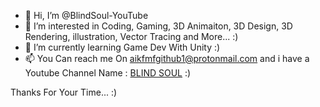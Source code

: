 - 👋 Hi, I’m @BlindSoul-YouTube
- 👀 I’m interested in Coding, Gaming, 3D Animaiton, 3D Design, 3D Rendering, illustration, Vector Tracing and More... :)
- 🌱 I’m currently learning Game Dev With Unity :)
- 📫 You Can reach me On aikfmfgithub1@protonmail.com and i have a Youtube Channel Name : [BLIND SOUL](https://www.youtube.com/c/BLINDSOULYT) :)

Thanks For Your Time... :)

<!---
BlindSoul-YouTube/BlindSoul-YouTube is a ✨ special ✨ repository because its `README.md` (this file) appears on your GitHub profile.
You can click the Preview link to take a look at your changes.
--->
